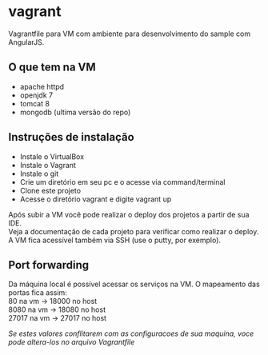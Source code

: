 vagrant
=======

Vagrantfile para VM com ambiente para desenvolvimento do sample com AngularJS.  

## O que tem na VM ##
- apache httpd  
- openjdk 7
- tomcat 8
- mongodb (ultima versão do repo)

## Instruções de instalação  
- Instale o VirtualBox
- Instale o Vagrant
- Instale o git
- Crie um diretório em seu pc e o acesse via command/terminal
- Clone este projeto
- Acesse o diretório vagrant e digite vagrant up
 
Após subir a VM você pode realizar o deploy dos projetos a partir de sua IDE.  
Veja a documentação de cada projeto para verificar como realizar o deploy.  
A VM fica acessível também via SSH (use o putty, por exemplo).  

## Port forwarding  
Da máquina local é possível acessar os serviços na VM. O mapeamento das portas fica assim:  
80 na vm -> 18000 no host   
8080 na vm -> 18080 no host  
27017 na vm -> 27017 no host  

_Se estes valores conflitarem com as configuracoes de sua maquina, voce pode altera-los no arquivo Vagrantfile_

